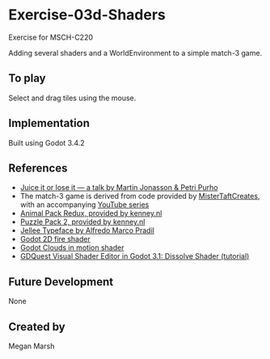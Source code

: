 # Exercise-03d-Shaders

Exercise for MSCH-C220

Adding several shaders and a WorldEnvironment to a simple match-3 game.

## To play

Select and drag tiles using the mouse.


## Implementation

Built using Godot 3.4.2

## References
 * [Juice it or lose it — a talk by Martin Jonasson & Petri Purho](https://www.youtube.com/watch?v=Fy0aCDmgnxg)
 * The match-3 game is derived from code provided by [MisterTaftCreates](https://github.com/mistertaftcreates/Godot_match_3), with an accompanying [YouTube series](https://www.youtube.com/playlist?list=PL4vbr3u7UKWqwQlvwvgNcgDL1p_3hcNn2)
 * [Animal Pack Redux, provided by kenney.nl](https://kenney.nl/assets/animal-pack-redux)
 * [Puzzle Pack 2, provided by kenney.nl](https://kenney.nl/assets/puzzle-pack-2)
 * [Jellee Typeface by Alfredo Marco Pradil](https://fontlibrary.org/en/font/jellee-typeface)
 * [Godot 2D fire shader](https://godotshaders.com/shader/2d-fire/)
 * [Godot Clouds in motion shader](https://godotshaders.com/shader/clouds-in-motion/)
 * [GDQuest Visual Shader Editor in Godot 3.1: Dissolve Shader (tutorial)](https://www.youtube.com/watch?v=sf_Dc4ew3eM)

## Future Development

None

## Created by 

Megan Marsh
```
